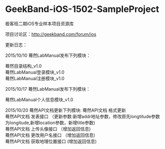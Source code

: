 # GeekBand-iOS-1502-SampleProject
极客班二期iOS专业样本项目资源库

项目讨论区：http://geekband.com/forum/ios

更新日志：

2015/10/10 蓦然LabManual发布下列模块：  

蓦然目录结构_v1.0   
蓦然LabManual登录模块_v1.0   
蓦然LabManual注册模块_v1.0   

2015/10/17 蓦然LabManual发布下列模块： 

蓦然LabManual个人信息模块_v1.0

2015/10/20 蓦然API文档更新下列模块:
 蓦然API文档 格式更新  
 蓦然API文档 发表接口 （更新参数:新增addr地址参数，修改原先longtitude参数为longitude,新增location参数，新增title参数)  
 蓦然API文档 上传头像接口 （增加返回信息)  
 蓦然API文档 更改用户名接口 （增加返回信息)  
 蓦然API文档 获取地理位置接口 (增加返回信息)   
